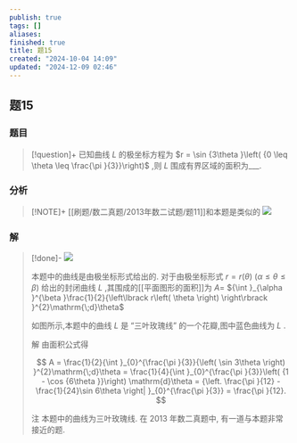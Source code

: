 ```yaml
---
publish: true
tags: []
aliases: 
finished: true
title: 题15
created: "2024-10-04 14:09"
updated: "2024-12-09 02:46"
---
```

## 题15
### 题目
> [!question]+
> 已知曲线 $L$ 的极坐标方程为 $r = \sin {3\theta }\left( {0 \leq \theta \leq \frac{\pi }{3}}\right)$ ,则 $L$ 围成有界区域的面积为___.
### 分析
> [!NOTE]+
> [[刷题/数二真题/2013年数二试题/题11]]和本题是类似的
> ![](https://img.hwenyi.live/202412081533097.webp)
### 解
> [!done]-
> ![](https://img.hwenyi.live/202409302037334.webp)
> 
> 本题中的曲线是由极坐标形式给出的. 对于由极坐标形式 $r = r\left( \theta \right)$ $\left( {\alpha \leq \theta \leq \beta }\right)$ 给出的封闭曲线 $L$ ,其围成的[[平面图形的面积]]为 $A =$ ${\int }_{\alpha }^{\beta }\frac{1}{2}{\left\lbrack r\left( \theta \right) \right\rbrack }^{2}\mathrm{\;d}\theta$
> 
> 如图所示,本题中的曲线 $L$ 是 “三叶玫瑰线” 的一个花瓣,图中蓝色曲线为 $L$ .
> 
> 解 由面积公式得
> 
> $$
> A = \frac{1}{2}{\int }_{0}^{\frac{\pi }{3}}{\left( \sin 3\theta \right) }^{2}\mathrm{\;d}\theta = \frac{1}{4}{\int }_{0}^{\frac{\pi }{3}}\left( {1 - \cos {6\theta }}\right) \mathrm{d}\theta = {\left. \frac{\pi }{12} - \frac{1}{24}\sin 6\theta \right| }_{0}^{\frac{\pi }{3}} = \frac{\pi }{12}.
> $$
> 
> 注 本题中的曲线为三叶玫瑰线. 在 2013 年数二真题中, 有一道与本题非常接近的题.